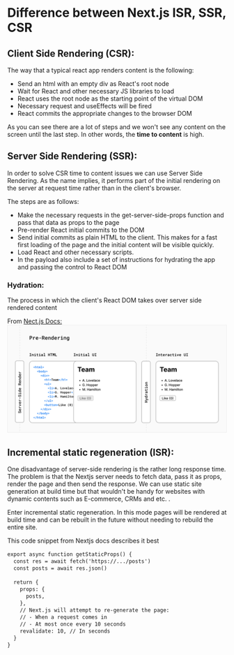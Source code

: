 # Difference between Next.js ISR, SSR, CSR

## Client Side Rendering (CSR):

The way that a typical react app renders content is the following:

- Send an html with an empty div as React's root node
- Wait for React and other necessary JS libraries to load
- React uses the root node as the starting point of the virtual DOM
- Necessary request and useEffects will be fired
- React commits the appropriate changes to the browser DOM

As you can see there are a lot of steps and we won't see any content on the screen until the last step. In other words, the **time to content** is high.

## Server Side Rendering (SSR):

In order to solve CSR time to content issues we can use Server Side Rendering. As the name implies, it performs part of the initial rendering on the server at request time rather than in the client's browser.

The steps are as follows:

- Make the necessary requests in the get-server-side-props function and pass that data as props to the page
- Pre-render React initial commits to the DOM
- Send initial commits as plain HTML to the client. This makes for a fast first loading of the page and the initial content will be visible quickly.
- Load React and other necessary scripts.
- In the payload also include a set of instructions for hydrating the app and passing the control to React DOM

### Hydration:

The process in which the client's React DOM takes over server side rendered content

From [Nect.js Docs:](https://nextjs.org/learn/foundations/how-nextjs-works/rendering)
![pre rendering](../_img/pre-rendering.png)

## Incremental static regeneration (ISR):

One disadvantage of server-side rendering is the rather long response time. The problem is that the Nextjs server needs to fetch data, pass it as props, render the page and then send the response. We can use static site generation at build time but that wouldn't be handy for websites with dynamic contents such as E-commerce, CRMs and etc. .

Enter incremental static regeneration. In this mode pages will be rendered at build time and can be rebuilt in the future without needing to rebuild the entire site.

This code snippet from Nextjs docs describes it best

```
export async function getStaticProps() {
  const res = await fetch('https://.../posts')
  const posts = await res.json()

  return {
    props: {
      posts,
    },
    // Next.js will attempt to re-generate the page:
    // - When a request comes in
    // - At most once every 10 seconds
    revalidate: 10, // In seconds
  }
}
```

